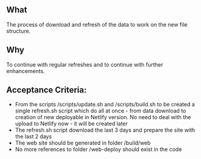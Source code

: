 ## What

The process of download and refresh of the data to work on the new file structure.

## Why

To continue with regular refreshes and to continue with further enhancements.

## Acceptance Criteria:

- From the scripts /scripts/update.sh and /scripts/build.sh to be created a single refresh.sh script which do all at once - from data download to creation of new deployable in Netlify version. No need to deal with the upload to Netlify now - it will be created later
- The refresh.sh script download the last 3 days and prepare the site with the last 2 days
- The web site should be generated in folder /build/web
- No more references to folder /web-deploy should exist in the code
